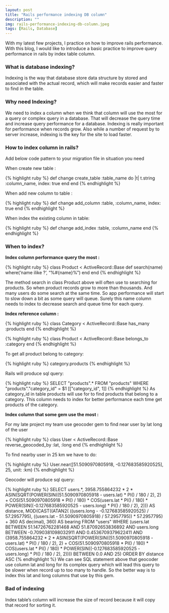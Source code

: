 ```yaml
---
layout: post
title: "Rails performance indexing DB column"
description: ""
img: rails-performance-indexing-db-column.jpeg
tags: [Rails, Database]
---
```


With my latest few projects, I practice on how to improve rails performance. With this blog, I would like to introduce a basic practice to improve query performance in rails by index table column.

### What is database indexing?

Indexing is the way that database store data structure by stored and associated with the actual record, which will make records easier and faster to find in the table.

### Why need Indexing?

We need to index a column when we think that column will use the most for a query or complex query in a database. That will decrease the query time and increase query performance for a database. Indexing is really important for performance when records grow. Also while a number of request by to server increase, indexing is the key for  the site to load faster.

### How to index column in rails?

Add below code pattern to your migration file in situation you need

When create new table :

{% highlight ruby %}
def change
  create_table :table_name do |t|
    t.string :column_name, index: true
  end
end
{% endhighlight %}

When add new column to table :

{% highlight ruby %}
def change
  add_column :table, :column_name, index: true
end
{% endhighlight %}

When index the existing column in table:

{% highlight ruby %}
def change
  add_index :table, :column_name
end
{% endhighlight %}

### When to index?

**Index column performance query the most :**

{% highlight ruby %}
class Product < ActiveRecord::Base
  def search(name)
    where(‘name ilike ?’, “%#{name}%”)
  end
end
{% endhighlight %}

The method search in class Product above will often use to searching for products. So when product records grow to more than thousands. And many users do some search at the same time. So app performance will start to slow down a bit as some query will queue. Surely this name column needs to index to decrease search and queue time for each query.

**Index reference column :**

{% highlight ruby %}
class Category < ActiveRecord::Base
  has_many :products
end
{% endhighlight %}


{% highlight ruby %}
class Product < ActiveRecord::Base
  belongs_to :category
end
{% endhighlight %}

To get all product belong to category:

{% highlight ruby %}
category.products
{% endhighlight %}

Rails will produce sql query:

{% highlight ruby %}
SELECT "products".* FROM "products" WHERE "products"."category_id" = $1  [["category_id", 1]]
{% endhighlight %}
As category_id in table products will use for to find products that belong to a category. This column needs to index for better performance each time get products of the category.

**Index column that some gem use the most :**

For my late project my team use geocoder gem to find near user by lat long of the user

{% highlight ruby %}
class User < ActiveRecord::Base
  reverse_geocoded_by :lat, :long
end
{% endhighlight %}

To find nearby user in 25 km we have to do:

{% highlight ruby %}
User.near([51.5090970805918, -0.127683585920525], 25, unit: :km)
{% endhighlight %}

Geocoder will produce sql query:

{% highlight ruby %}
SELECT users.*, 3958.755864232 * 2 * ASIN(SQRT(POWER(SIN((51.5090970805918 - users.lat) * PI() / 180 / 2), 2) + COS(51.5090970805918 * PI() / 180) * COS(users.lat * PI() / 180) * POWER(SIN((-0.127683585920525 - users.long) * PI() / 180 / 2), 2))) AS distance, MOD(CAST((ATAN2( ((users.long - -0.127683585920525) / 57.2957795), ((users.lat - 51.5090970805918) / 57.2957795)) * 57.2957795) + 360 AS decimal), 360) AS bearing FROM "users" WHERE (users.lat BETWEEN 51.14726762281468 AND 51.87092653836892 AND users.long BETWEEN -0.7090381098032911 AND 0.4536709379622411 AND (3958.755864232 * 2 * ASIN(SQRT(POWER(SIN((51.5090970805918 - users.lat) * PI() / 180 / 2), 2) + COS(51.5090970805918 * PI() / 180) * COS(users.lat * PI() / 180) * POWER(SIN((-0.127683585920525 - users.long) * PI() / 180 / 2), 2)))) BETWEEN 0.0 AND 25)  ORDER BY distance ASC
{% endhighlight %}
We can see SQL statement above that geocoder use column lat and long for its complex query which will lead this query to be slower when record up to too many to handle. So the better way is to index this lat and long columns that use by this gem.
### Bad of indexing
Index table’s column will increase the size of record because it will copy that record for sorting it.
